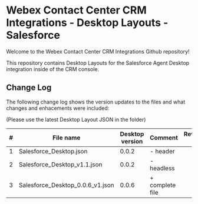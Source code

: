 # Webex Contact Center CRM Integrations - Desktop Layouts - Salesforce

Welcome to the Webex Contact Center CRM Integrations Github repository!

This repository contains Desktop Layouts for the Salesforce Agent Desktop integration inside of the CRM console.

## Change Log

The following change log shows the version updates to the files and what changes and enhacements were included:

(Please use the latest Desktop Layout JSON in the folder)

| #   | File name                        | Desktop version | Comment         | Reviewed By |
| --- | -------------------------------- | --------------- | --------------- | ----------- |
| 1   | Salesforce_Desktop.json          | 0.0.2           | - header        |             |
| 2   | Salesforce_Desktop_v1.1.json     | 0.0.2           | - headless      |             |
| 3   | Salesforce_Desktop_0.0.6_v1.json | 0.0.6           | + complete file |             |
